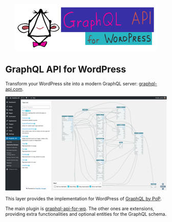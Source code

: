 <p align="center"><img src="plugins/graphql-api-for-wp/assets/img/graphql-api-logo-with-name.jpg" width="450" /></p>

# GraphQL API for WordPress

Transform your WordPress site into a modern GraphQL server: [graphql-api.com](https://graphql-api.com).

![The interactive schema visualizer](plugins/graphql-api-for-wp/docs/images/interactive-schema.png)

This layer provides the implementation for WordPress of [GraphQL by PoP](https://graphql-by-pop.com/).

The main plugin is [graphql-api-for-wp](plugins/graphql-api-for-wp). The other ones are extensions, providing extra functionalities and optional entities for the GraphQL schema.

